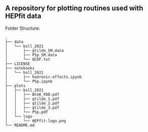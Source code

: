 ## A repository for plotting routines used with HEPfit data

Folder Structure:  

```
.
├── data
│   └── bsll_2021
│       ├── gtilde_SM.data
│       ├── P5p_SM.data
│       └── QCDF.txt
├── LICENSE
├── notebooks
│   └── bsll_2021
│       ├── hadronic-effects.ipynb
│       └── P5p.ipynb
├── plots
│   ├── bsll_2021
│   │   ├── BtoK_FDD.pdf
│   │   ├── gtilde_1.pdf
│   │   ├── gtilde_2.pdf
│   │   ├── gtilde_3.pdf
│   │   └── P5p.pdf
│   └── logo
│       └── HEPfit-logo.png
└── README.md
```
